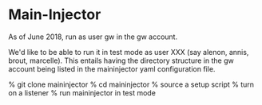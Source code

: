 # Main-Injector

As of June 2018, run as user gw in the gw account. 

We'd like to be able to run it in test mode as user XXX (say alenon, annis, brout, marcelle). This entails having the directory structure in the gw account being listed in the maininjector yaml configuration file.

% git clone maininjector
% cd maininjector
% source a setup script
% turn on a listener
% run maininjector in test mode
